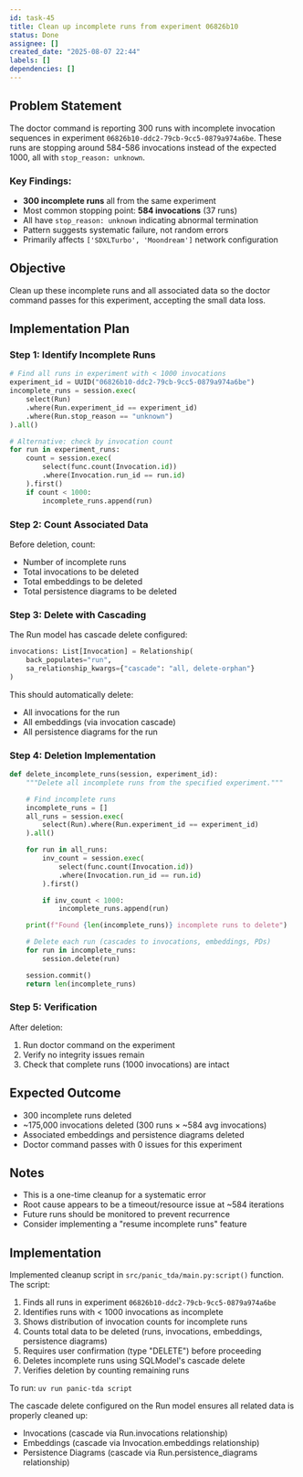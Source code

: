 ```yaml
---
id: task-45
title: Clean up incomplete runs from experiment 06826b10
status: Done
assignee: []
created_date: "2025-08-07 22:44"
labels: []
dependencies: []
---
```


## Problem Statement

The doctor command is reporting 300 runs with incomplete invocation sequences in
experiment `06826b10-ddc2-79cb-9cc5-0879a974a6be`. These runs are stopping
around 584-586 invocations instead of the expected 1000, all with
`stop_reason: unknown`.

### Key Findings:

- **300 incomplete runs** all from the same experiment
- Most common stopping point: **584 invocations** (37 runs)
- All have `stop_reason: unknown` indicating abnormal termination
- Pattern suggests systematic failure, not random errors
- Primarily affects `['SDXLTurbo', 'Moondream']` network configuration

## Objective

Clean up these incomplete runs and all associated data so the doctor command
passes for this experiment, accepting the small data loss.

## Implementation Plan

### Step 1: Identify Incomplete Runs

```python
# Find all runs in experiment with < 1000 invocations
experiment_id = UUID("06826b10-ddc2-79cb-9cc5-0879a974a6be")
incomplete_runs = session.exec(
    select(Run)
    .where(Run.experiment_id == experiment_id)
    .where(Run.stop_reason == "unknown")
).all()

# Alternative: check by invocation count
for run in experiment_runs:
    count = session.exec(
        select(func.count(Invocation.id))
        .where(Invocation.run_id == run.id)
    ).first()
    if count < 1000:
        incomplete_runs.append(run)
```

### Step 2: Count Associated Data

Before deletion, count:

- Number of incomplete runs
- Total invocations to be deleted
- Total embeddings to be deleted
- Total persistence diagrams to be deleted

### Step 3: Delete with Cascading

The Run model has cascade delete configured:

```python
invocations: List[Invocation] = Relationship(
    back_populates="run",
    sa_relationship_kwargs={"cascade": "all, delete-orphan"}
)
```

This should automatically delete:

- All invocations for the run
- All embeddings (via invocation cascade)
- All persistence diagrams for the run

### Step 4: Deletion Implementation

```python
def delete_incomplete_runs(session, experiment_id):
    """Delete all incomplete runs from the specified experiment."""

    # Find incomplete runs
    incomplete_runs = []
    all_runs = session.exec(
        select(Run).where(Run.experiment_id == experiment_id)
    ).all()

    for run in all_runs:
        inv_count = session.exec(
            select(func.count(Invocation.id))
            .where(Invocation.run_id == run.id)
        ).first()

        if inv_count < 1000:
            incomplete_runs.append(run)

    print(f"Found {len(incomplete_runs)} incomplete runs to delete")

    # Delete each run (cascades to invocations, embeddings, PDs)
    for run in incomplete_runs:
        session.delete(run)

    session.commit()
    return len(incomplete_runs)
```

### Step 5: Verification

After deletion:

1. Run doctor command on the experiment
2. Verify no integrity issues remain
3. Check that complete runs (1000 invocations) are intact

## Expected Outcome

- 300 incomplete runs deleted
- ~175,000 invocations deleted (300 runs × ~584 avg invocations)
- Associated embeddings and persistence diagrams deleted
- Doctor command passes with 0 issues for this experiment

## Notes

- This is a one-time cleanup for a systematic error
- Root cause appears to be a timeout/resource issue at ~584 iterations
- Future runs should be monitored to prevent recurrence
- Consider implementing a "resume incomplete runs" feature

## Implementation

Implemented cleanup script in `src/panic_tda/main.py:script()` function. The
script:

1. Finds all runs in experiment `06826b10-ddc2-79cb-9cc5-0879a974a6be`
2. Identifies runs with < 1000 invocations as incomplete
3. Shows distribution of invocation counts for incomplete runs
4. Counts total data to be deleted (runs, invocations, embeddings, persistence
   diagrams)
5. Requires user confirmation (type "DELETE") before proceeding
6. Deletes incomplete runs using SQLModel's cascade delete
7. Verifies deletion by counting remaining runs

To run: `uv run panic-tda script`

The cascade delete configured on the Run model ensures all related data is
properly cleaned up:

- Invocations (cascade via Run.invocations relationship)
- Embeddings (cascade via Invocation.embeddings relationship)
- Persistence Diagrams (cascade via Run.persistence_diagrams relationship)
